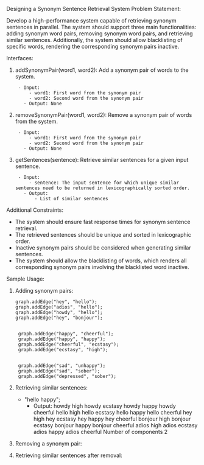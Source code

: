 Designing a Synonym Sentence Retrieval System
Problem Statement:

Develop a high-performance system capable of retrieving synonym sentences in parallel. The system should support three
main functionalities: adding synonym word pairs, removing synonym word pairs, and retrieving similar sentences.
Additionally, the system should allow blacklisting of specific words, rendering the corresponding synonym pairs
inactive.

Interfaces:

1. addSynonymPair(word1, word2): Add a synonym pair of words to the system.

        - Input:
            - word1: First word from the synonym pair
            - word2: Second word from the synonym pair
          - Output: None

2. removeSynonymPair(word1, word2): Remove a synonym pair of words from the system.

        - Input:
            - word1: First word from the synonym pair
            - word2: Second word from the synonym pair
          - Output: None

3. getSentences(sentence): Retrieve similar sentences for a given input sentence.

        - Input:
            - sentence: The input sentence for which unique similar sentences need to be returned in lexicographically sorted order.
          - Output:
              - List of similar sentences

Additional Constraints:

- The system should ensure fast response times for synonym sentence retrieval.
- The retrieved sentences should be unique and sorted in lexicographic order.
- Inactive synonym pairs should be considered when generating similar sentences.
- The system should allow the blacklisting of words, which renders all corresponding synonym pairs involving the
  blacklisted word inactive.

Sample Usage:

1. Adding synonym pairs:

       graph.addEdge("hey", "hello");
       graph.addEdge("adios", "hello");
       graph.addEdge("howdy", "hello");
       graph.addEdge("hey", "bonjour");


        graph.addEdge("happy", "cheerful");
        graph.addEdge("happy", "happy");
        graph.addEdge("cheerful", "ecstasy");
        graph.addEdge("ecstasy", "high");


        graph.addEdge("sad", "unhappy");
        graph.addEdge("sad", "sober");
        graph.addEdge("depressed", "sober");

2. Retrieving similar sentences:

    - "hello happy";
        - Output:
          howdy high
          howdy ecstasy
          howdy happy
          howdy cheerful
          hello high
          hello ecstasy
          hello happy
          hello cheerful
          hey high
          hey ecstasy
          hey happy
          hey cheerful
          bonjour high
          bonjour ecstasy
          bonjour happy
          bonjour cheerful
          adios high
          adios ecstasy
          adios happy
          adios cheerful
          Number of components 2


3. Removing a synonym pair:

4. Retrieving similar sentences after removal:
